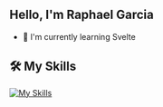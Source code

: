 ## Hello, I'm Raphael Garcia

- 🌱 I'm currently learning Svelte

## 🛠️ My Skills

[![My Skills](https://skillicons.dev/icons?i=cs,flutter,go)](https://skillicons.dev)
